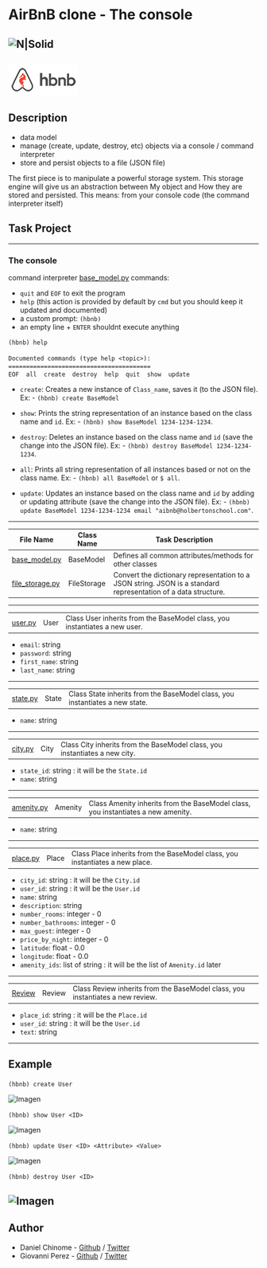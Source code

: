 # AirBnB clone - The console

![N|Solid](https://www.holbertonschool.com/holberton-logo.png)
--
![N|Solid](https://github.com/danielcinome/AirBnB_clone/blob/master/web_static/images/logo.png)
---

## Description

-   data model
-   manage (create, update, destroy, etc) objects via a console / command interpreter
-   store and persist objects to a file (JSON file)

The first piece is to manipulate a powerful storage system. This storage engine will give us an abstraction between My object and How they are stored and persisted. This means: from your console code (the command interpreter itself)


## Task Project
---
### The console
command interpreter [base_model.py](https://github.com/danielcinome/AirBnB_clone/blob/master/console.py) commands:
-   `quit`  and  `EOF`  to exit the program
-   `help`  (this action is provided by default by  `cmd`  but you should keep it updated and documented)
-   a custom prompt:  `(hbnb)`
-   an empty line +  `ENTER`  shouldnt execute anything

```
(hbnb) help

Documented commands (type help <topic>):
========================================
EOF  all  create  destroy  help  quit  show  update

```

- `create`: Creates a new instance of `Class_name`, saves it (to the JSON file). Ex:
        -  `(hbnb) create BaseModel`

-  `show`: Prints the string representation of an instance based on the class name and `id`. Ex:
        - `(hbnb) show BaseModel 1234-1234-1234`.

- `destroy`: Deletes an instance based on the class name and `id` (save the change into the JSON file). Ex:
        - `(hbnb) destroy BaseModel 1234-1234-1234`.

- `all`: Prints all string representation of all instances based or not on the class name. Ex:
        - `(hbnb) all BaseModel` or `$ all`.

- `update`: Updates an instance based on the class name and `id` by adding or updating attribute (save the change into the JSON file). Ex:
        - `(hbnb) update BaseModel 1234-1234-1234 email "aibnb@holbertonschool.com"`.

---
File Name|Class Name|Task Description
---|---|---
[base_model.py](https://github.com/danielcinome/AirBnB_clone/blob/master/models/base_model.py)|BaseModel| Defines all common attributes/methods for other classes
[file_storage.py](https://github.com/danielcinome/AirBnB_clone/blob/master/models/engine/file_storage.py) | FileStorage |Convert the dictionary representation to a JSON string. JSON is a standard representation of a data structure.
---
| | | |
---|---|---
[user.py](https://github.com/danielcinome/AirBnB_clone/blob/master/models/user.py) | User |Class User inherits from the BaseModel class, you instantiates a new user.

-   `email`: string
-   `password`: string
-   `first_name`: string
-   `last_name`: string
---
| | | |
---|---|---
   [state.py](https://github.com/danielcinome/AirBnB_clone/blob/master/models/state.py) | State |Class State inherits from the BaseModel class, you instantiates a new state.
-   `name`: string
----
| | | |
---|---|---
[city.py](https://github.com/danielcinome/AirBnB_clone/blob/master/models/city.py) | City | Class City inherits from the BaseModel class, you instantiates a new city.
-  `state_id`: string : it will be the `State.id`
- `name`: string
---
| | | |
---|---|---
[amenity.py](https://github.com/danielcinome/AirBnB_clone/blob/master/models/amenity.py) | Amenity | Class Amenity inherits from the BaseModel class, you instantiates a new amenity.
- `name`: string
----
| | | |
---|---|---
[place.py](https://github.com/danielcinome/AirBnB_clone/blob/master/models/place.py) | Place | Class Place inherits from the BaseModel class, you instantiates a new place.

-   `city_id`: string : it will be the  `City.id`
-   `user_id`: string : it will be the  `User.id`
-   `name`: string
-   `description`: string
-   `number_rooms`: integer - 0
-   `number_bathrooms`: integer - 0
-   `max_guest`: integer - 0
-   `price_by_night`: integer - 0
-   `latitude`: float - 0.0
-   `longitude`: float - 0.0
-   `amenity_ids`: list of string : it will be the list of  `Amenity.id`  later
---
| | | |
---|---|---
[Review](https://github.com/danielcinome/AirBnB_clone/blob/master/models/review.py) | Review | Class Review inherits from the BaseModel class, you instantiates a new review.
-   `place_id`: string : it will be the  `Place.id`
-   `user_id`: string : it will be the  `User.id`
-   `text`: string


---
## Example

`(hbnb) create User`

![Imagen](https://i.ibb.co/LxN30xW/Screen-Shot-2020-02-20-at-11-21-24-AM.png)

`(hbnb) show User <ID>`

![Imagen](https://i.ibb.co/TRh3YSH/Screen-Shot-2020-02-20-at-11-24-28-AM.png)

`(hbnb) update User <ID> <Attribute> <Value>`

![Imagen](https://i.ibb.co/WpmL4TN/Screen-Shot-2020-02-20-at-11-26-28-AM.png)

`(hbnb) destroy User <ID>`

![Imagen](https://i.ibb.co/Gpvgct1/Screen-Shot-2020-02-20-at-11-29-59-AM.png)
---
## Author
- Daniel Chinome - [Github](https://github.com/danielcinome) / [Twitter](https://twitter.com/DanielChinome)
- Giovanni Perez -  [Github](https://github.com/Bard-Budist) / [Twitter](https://twitter.com/Giovanni_Perez1)
